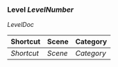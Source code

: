 ### Level $LevelNumber$

$LevelDoc$

| Shortcut | Scene | Category |
|---|---|---|
| $Shortcut$ | $Scene$ | $Category$ | 
